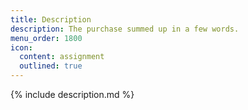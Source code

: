 ```yaml
---
title: Description
description: The purchase summed up in a few words.
menu_order: 1800
icon:
  content: assignment
  outlined: true
---
```


{% include description.md %}
